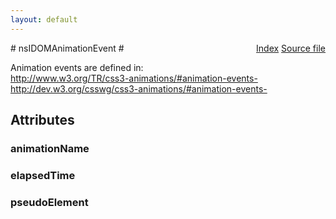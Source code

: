 ```yaml
---
layout: default
---
```

<div class='links' style='float:right'><a href="../index.html">Index</a>
<a href="http://dxr.mozilla.org/mozilla-central/source/dom/interfaces/events/nsIDOMAnimationEvent.idl">Source file</a>
</div>
# nsIDOMAnimationEvent #
  
Animation events are defined in:  
http://www.w3.org/TR/css3-animations/#animation-events-  
http://dev.w3.org/csswg/css3-animations/#animation-events-  
  

## Attributes ##

### animationName ###

### elapsedTime ###

### pseudoElement ###
